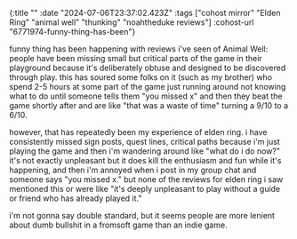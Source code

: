 {:title ""
 :date "2024-07-06T23:37:02.423Z"
 :tags ["cohost mirror" "Elden Ring" "animal well" "thunking" "noahtheduke reviews"]
 :cohost-url "6771974-funny-thing-has-been"}

funny thing has been happening with reviews i've seen of Animal Well: people have been missing small but critical parts of the game in their playground because it's deliberately obtuse and designed to be discovered through play. this has soured some folks on it (such as my brother) who spend 2-5 hours at some part of the game just running around not knowing what to do until someone tells them "you missed x" and then they beat the game shortly after and are like "that was a waste of time" turning a 9/10 to a 6/10.

however, that has repeatedly been my experience of elden ring. i have consistently missed sign posts, quest lines, critical paths because i'm just playing the game and then i'm wandering around like "what do i do now?" it's not exactly unpleasant but it does kill the enthusiasm and fun while it's happening, and then i'm annoyed when i post in my group chat and someone says "you missed x." but none of the reviews for elden ring i saw mentioned this or were like "it's deeply unpleasant to play without a guide or friend who has already played it."

i'm not gonna say double standard, but it seems people are more lenient about dumb bullshit in a fromsoft game than an indie game.
